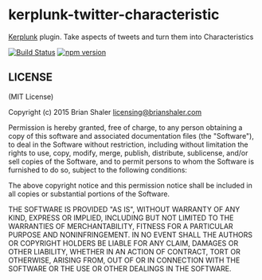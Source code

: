 # kerplunk-twitter-characteristic

[Kerplunk](https://github.com/brianshaler/kerplunk) plugin. Take aspects of tweets and turn them into Characteristics

[![Build Status](https://travis-ci.org/brianshaler/kerplunk-twitter-characteristic.svg)](https://travis-ci.org/brianshaler/kerplunk-twitter-characteristic)
[![npm version](https://img.shields.io/npm/v/kerplunk-twitter-characteristic.svg)](https://www.npmjs.com/package/kerplunk-twitter-characteristic)

## LICENSE

(MIT License)

Copyright (c) 2015 Brian Shaler <licensing@brianshaler.com>

Permission is hereby granted, free of charge, to any person obtaining
a copy of this software and associated documentation files (the
"Software"), to deal in the Software without restriction, including
without limitation the rights to use, copy, modify, merge, publish,
distribute, sublicense, and/or sell copies of the Software, and to
permit persons to whom the Software is furnished to do so, subject to
the following conditions:

The above copyright notice and this permission notice shall be
included in all copies or substantial portions of the Software.

THE SOFTWARE IS PROVIDED "AS IS", WITHOUT WARRANTY OF ANY KIND,
EXPRESS OR IMPLIED, INCLUDING BUT NOT LIMITED TO THE WARRANTIES OF
MERCHANTABILITY, FITNESS FOR A PARTICULAR PURPOSE AND
NONINFRINGEMENT. IN NO EVENT SHALL THE AUTHORS OR COPYRIGHT HOLDERS BE
LIABLE FOR ANY CLAIM, DAMAGES OR OTHER LIABILITY, WHETHER IN AN ACTION
OF CONTRACT, TORT OR OTHERWISE, ARISING FROM, OUT OF OR IN CONNECTION
WITH THE SOFTWARE OR THE USE OR OTHER DEALINGS IN THE SOFTWARE.